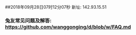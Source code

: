 ##2018年09月28日07时12分07秒 新址: 142.93.15.51
### 兔友常见问题及解答: https://github.com/wanggonging/d/blob/w/FAQ.md

